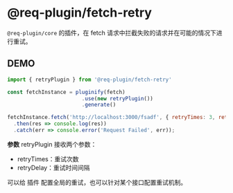 # @req-plugin/fetch-retry

`@req-plugin/core` 的插件，在 fetch 请求中拦截失败的请求并在可能的情况下进行重试。

## DEMO
```js
import { retryPlugin } from '@req-plugin/fetch-retry'

const fetchInstance = pluginify(fetch)
                        .use(new retryPlugin())
                        .generate()

fetchInstance.fetch('http://localhost:3000/fsadf', { retryTimes: 3, retryDelay: 300})
  .then(res => console.log(res))
  .catch(err => console.error('Request Failed', err));
```

**参数**
retryPlugin 接收两个参数：
- retryTimes：重试次数
- retryDelay：重试时间间隔

可以给 插件 配置全局的重试，也可以针对某个接口配置重试机制。